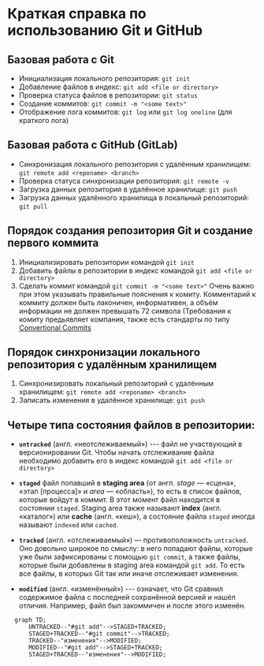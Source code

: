 # Краткая справка по использованию Git и GitHub
## Базовая работа с Git
* Инициализация локального репозитория: `git init`
* Добавление файлов в индекс: `git add <file or directory>`
* Проверка статуса файлов в репозитории: `git status`
* Создание коммитов: `git commit -m "<some text>"`
* Отображение лога коммитов: `git log` или `git log oneline` (для краткого лога)
## Базовая работа с GitHub (GitLab)
* Синхронизация локального репозитория с удалённым хранилищем: `git remote add <reponame> <branch>`
* Проверка статуса синхронизации репозитория: `git remote -v`
* Загрузка данных репозитория в удалённое хранилище: `git push`
* Загрузка данных удалённого хранилища в локальный репозиторий: `git pull`
## Порядок создания репозитория Git и создание первого коммита
1. Инициализировать репозитории командой `git init`
2. Добавить файлы в репозитории в индекс командой `git add <file or directory>`
3. Сделать коммит командой `git commit -m "<some text>"` Очень важно при этом указывать правильные пояснения к комиту. Комментарий к коммиту должен быть лаконичен, информативен, а объём информации не должен превышать 72 символа (Требования к комиту предьявляет компания, также есть стандарты по типу [Convertional Commits](https://www.conventionalcommits.org)
## Порядок синхронизации локального репозитория с удалённым хранилищем
1.  Синхронизировать локальный репозиторий с удалённым хранилищем: `git remote add <reponame> <branch>`
2. Записать изменения в удалённое хранилище:  `git push`
## Четыре типа состояния файлов в репозитории:
-   **`untracked`** (англ. «неотслеживаемый»)  --- файл не участвующий в версионировании Git. Чтобы начать отслеживание файла необходимо добавить его в индекс командой `git add <file or directory>`

- **`staged`**  файл попавший в **staging area** (от англ. _stage_ — «сцена», «этап [процесса]» и _area_ — «область»), то есть в список файлов, которые войдут в коммит. В этот момент файл находится в состоянии `staged`. Staging area также называют **index** (англ. «каталог») или **cache** (англ. «кеш»), а состояние файла `staged` иногда называют `indexed` или `cached`.
-   **`tracked`** (англ. «отслеживаемый»)  — противоположность `untracked`. Оно довольно широкое по смыслу: в него попадают файлы, которые уже были зафиксированы с помощью `git commit`, а также файлы, которые были добавлены в staging area командой `git add`. То есть все файлы, в которых Git так или иначе отслеживает изменения.
-   **`modified`** (англ. «изменённый»)  --- означает, что Git сравнил содержимое файла с последней сохранённой версией и нашёл отличия. Например, файл был закоммичен и после этого изменён.

```mermaid
  graph TD;
      UNTRACKED--"#git add"-->STAGED+TRACKED;
      STAGED+TRACKED--"#git commit"-->TRACKED;
      TRACKED--"изменения"-->MODIFIED;
      MODIFIED--"#git add"-->STAGED+TRACKED;
      STAGED+TRACKED--"изменения"-->MODIFIED;
```
